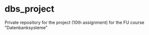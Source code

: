 # dbs_project
Private repository for the project (10th assignment) for the FU course "Datenbanksysteme"
